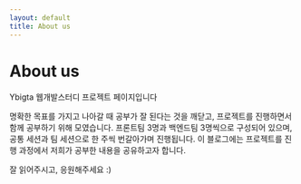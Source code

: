 ```yaml
---
layout: default
title: About us
---
```


<div class="post">
	<h1 class="pageTitle">About us</h1>
	<!-- <img src="{{ '/assets/img/main-image.jpg' | prepend: site.baseurl }}" alt=""> -->
	<p class="intro">Ybigta 웹개발스터디 프로젝트 페이지입니다</p>
	<p>명확한 목표를 가지고 나아갈 때 공부가 잘 된다는 것을 깨닫고, 프로젝트를 진행하면서 함께 공부하기 위해 모였습니다. 프론트팀 3명과 백엔드팀 3명씩으로 구성되어 있으며, 공통 세션과 팀 세션으로 한 주씩 번갈아가며 진행됩니다. 이 블로그에는 프로젝트를 진행 과정에서 저희가 공부한 내용을 공유하고자 합니다.</p>
  <p>잘 읽어주시고, 응원해주세요 :)</p>
	
</div>
